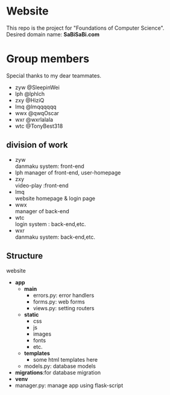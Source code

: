 # Website
This repo is the project for "Foundations of Computer Science".   
Desired domain name: **SaBiSaBi.com** 
# Group members  
Special thanks to my dear teammates. 
+ zyw @SleepinWei
+ lph @lphlch
+ zxy @HiziQ
+ lmq @lmqqqqqq
+ wwx @qwqOscar
+ wxr @wxrlalala
+ wtc @TonyBest318
## division of work 
+ zyw   
  danmaku system: front-end 
+ lph 
  manager of front-end, user-homepage
+ zxy  
  video-play :front-end 
+ lmq     
  website homepage & login page 
+ wwx   
  manager of back-end 
+ wtc   
  login system : back-end,etc. 
+ wxr   
  danmaku system: back-end,etc. 
## Structure
website
+   **app**
    +   **main**
        +   errors.py: error handlers
        +   forms.py: web forms
        +   views.py: setting routers
    +   **static** 
        +   css 
        +   js 
        +   images 
        +   fonts 
        +   etc. 
    +   **templates**
        +   some html templates here
    +   models.py: database models
+   **migrations**:for database migration 
+   **venv**
+   manager.py: manage app using flask-script 
